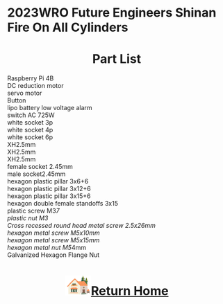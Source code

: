 2023WRO Future Engineers Shinan Fire On All Cylinders  
=====
# <div align="center">Part List </div> 
Raspberry Pi 4B  
DC reduction motor  
servo motor  
Button  
lipo battery low voltage alarm  
switch AC 725W   
white socket 3p  
white socket 4p  
white socket 6p  
XH2.5mm  
XH2.5mm  
XH2.5mm   
female socket 2.45mm   
male socket2.45mm   
hexagon plastic pillar 3x6+6   
hexagon plastic pillar 3x12+6  
hexagon plastic pillar 3x15+6  
hexagon double female standoffs 3x15   
plastic screw M3*7   
plastic nut M3   
Cross recessed round head metal screw 2.5x26mm   
hexagon metal screw M5x10mm   
hexagon metal screw M5x15mm   
hexagon metal nut M5*4mm   
Galvanized Hexagon Flange Nut  

# <div align="center">![HOME](../../other/img/Home.png)[Return Home](../../)</div>  
